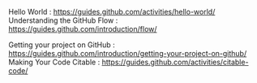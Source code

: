 Hello World : https://guides.github.com/activities/hello-world/
Understanding the GitHub Flow : https://guides.github.com/introduction/flow/

Getting your project on GitHub : https://guides.github.com/introduction/getting-your-project-on-github/
Making Your Code Citable : https://guides.github.com/activities/citable-code/

